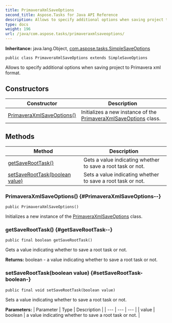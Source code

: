 ```yaml
---
title: PrimaveraXmlSaveOptions
second_title: Aspose.Tasks for Java API Reference
description: Allows to specify additional options when saving project to Primavera xml format.
type: docs
weight: 196
url: /java/com.aspose.tasks/primaveraxmlsaveoptions/
---
```


**Inheritance:**
java.lang.Object, [com.aspose.tasks.SimpleSaveOptions](../../com.aspose.tasks/simplesaveoptions)
```
public class PrimaveraXmlSaveOptions extends SimpleSaveOptions
```

Allows to specify additional options when saving project to Primavera xml format.
## Constructors

| Constructor | Description |
| --- | --- |
| [PrimaveraXmlSaveOptions()](#PrimaveraXmlSaveOptions--) | Initializes a new instance of the [PrimaveraXmlSaveOptions](../../com.aspose.tasks/primaveraxmlsaveoptions) class. |
## Methods

| Method | Description |
| --- | --- |
| [getSaveRootTask()](#getSaveRootTask--) | Gets a value indicating whether to save a root task or not. |
| [setSaveRootTask(boolean value)](#setSaveRootTask-boolean-) | Sets a value indicating whether to save a root task or not. |
### PrimaveraXmlSaveOptions() {#PrimaveraXmlSaveOptions--}
```
public PrimaveraXmlSaveOptions()
```


Initializes a new instance of the [PrimaveraXmlSaveOptions](../../com.aspose.tasks/primaveraxmlsaveoptions) class.

### getSaveRootTask() {#getSaveRootTask--}
```
public final boolean getSaveRootTask()
```


Gets a value indicating whether to save a root task or not.

**Returns:**
boolean - a value indicating whether to save a root task or not.
### setSaveRootTask(boolean value) {#setSaveRootTask-boolean-}
```
public final void setSaveRootTask(boolean value)
```


Sets a value indicating whether to save a root task or not.

**Parameters:**
| Parameter | Type | Description |
| --- | --- | --- |
| value | boolean | a value indicating whether to save a root task or not. |

